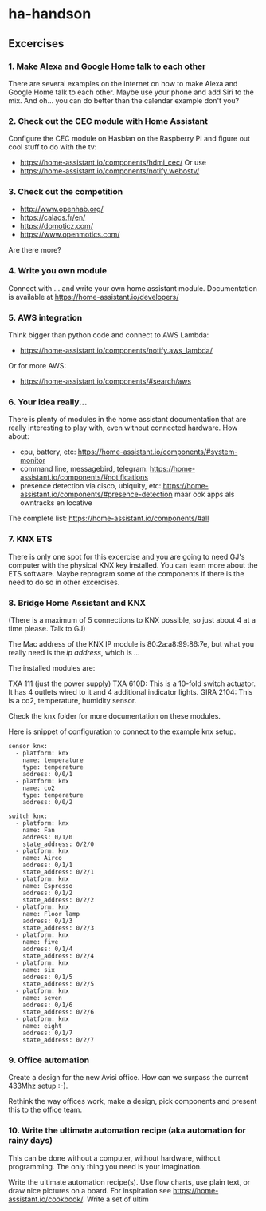 # ha-handson

## Excercises

### 1. Make Alexa and Google Home talk to each other

There are several examples on the internet on how to make Alexa and Google Home talk to each other. Maybe use your phone and add Siri to the mix. And oh... you can do better than the calendar example don't you?

### 2. Check out the CEC module with Home Assistant

Configure the CEC module on Hasbian on the Raspberry PI and figure out cool stuff to do with the tv:
* https://home-assistant.io/components/hdmi_cec/
Or use 
* https://home-assistant.io/components/notify.webostv/

### 3. Check out the competition

* http://www.openhab.org/
* https://calaos.fr/en/
* https://domoticz.com/
* https://www.openmotics.com/

Are there more?

### 4. Write you own module

Connect with ... and write your own home assistant module. Documentation is available at https://home-assistant.io/developers/

### 5. AWS integration

Think bigger than python code and connect to AWS Lambda:

* https://home-assistant.io/components/notify.aws_lambda/

Or for more AWS:
 
* https://home-assistant.io/components/#search/aws


### 6. Your idea really...

There is plenty of modules in the home assistant documentation that are really interesting to play with, even without connected hardware. How about:

* cpu, battery, etc: https://home-assistant.io/components/#system-monitor 
* command line, messagebird, telegram: https://home-assistant.io/components/#notifications
* presence detection via cisco, ubiquity, etc: https://home-assistant.io/components/#presence-detection maar ook apps als owntracks en locative

The complete list: https://home-assistant.io/components/#all

### 7. KNX ETS

There is only one spot for this excercise and you are going to need GJ's computer with the physical KNX key installed. You can learn more about the ETS software. Maybe reprogram some of the components if there is the need to do so in other excercises.

### 8. Bridge Home Assistant and KNX

(There is a maximum of 5 connections to KNX possible, so just about 4 at a time please. Talk to GJ)

The Mac address of the KNX IP module is 80:2a:a8:99:86:7e, but what you really need is the *ip address*, which is *...*

The installed modules are:
 
TXA 111 (just the power supply)
TXA 610D: This is a 10-fold switch actuator. It has 4 outlets wired to it and 4 additional indicator lights.
GIRA 2104: This is a co2, temperature, humidity sensor.

Check the knx folder for more documentation on these modules.

Here is snippet of configuration to connect to the example knx setup.

```
sensor knx:                 
  - platform: knx           
    name: temperature       
    type: temperature       
    address: 0/0/1          
  - platform: knx           
    name: co2
    type: temperature       
    address: 0/0/2          

switch knx:                 
  - platform: knx           
    name: Fan               
    address: 0/1/0          
    state_address: 0/2/0    
  - platform: knx           
    name: Airco             
    address: 0/1/1          
    state_address: 0/2/1    
  - platform: knx           
    name: Espresso
    address: 0/1/2          
    state_address: 0/2/2
  - platform: knx           
    name: Floor lamp        
    address: 0/1/3          
    state_address: 0/2/3
  - platform: knx           
    name: five              
    address: 0/1/4          
    state_address: 0/2/4
  - platform: knx           
    name: six               
    address: 0/1/5          
    state_address: 0/2/5
  - platform: knx           
    name: seven             
    address: 0/1/6
    state_address: 0/2/6
  - platform: knx
    name: eight
    address: 0/1/7
    state_address: 0/2/7
```

### 9. Office automation

Create a design for the new Avisi office. How can we surpass the current 433Mhz setup :-). 

Rethink the way offices work, make a design, pick components and present this to the office team.

### 10. Write the ultimate automation recipe (aka automation for rainy days)

This can be done without a computer, without hardware, without programming. The only thing you need is your imagination.

Write the ultimate automation recipe(s). Use flow charts, use plain text, or draw nice pictures on a board.
For inspiration see https://home-assistant.io/cookbook/.
Write a set of ultim
